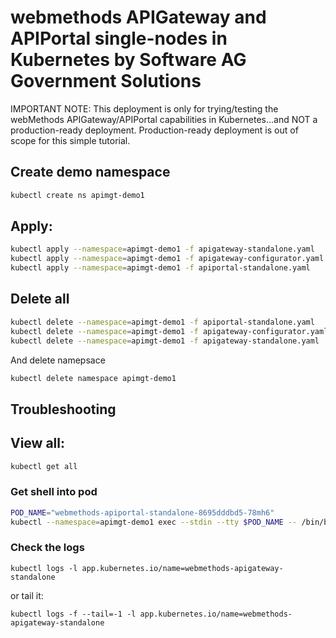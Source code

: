 # webmethods APIGateway and APIPortal single-nodes in Kubernetes by Software AG Government Solutions 

IMPORTANT NOTE: This deployment is only for trying/testing the webMethods APIGateway/APIPortal capabilities in Kubernetes...and NOT a production-ready deployment.
Production-ready deployment is out of scope for this simple tutorial.

## Create demo namespace

```bash
kubectl create ns apimgt-demo1
```

## Apply:

```bash
kubectl apply --namespace=apimgt-demo1 -f apigateway-standalone.yaml
kubectl apply --namespace=apimgt-demo1 -f apigateway-configurator.yaml
kubectl apply --namespace=apimgt-demo1 -f apiportal-standalone.yaml
```

## Delete all

```bash
kubectl delete --namespace=apimgt-demo1 -f apiportal-standalone.yaml
kubectl delete --namespace=apimgt-demo1 -f apigateway-configurator.yaml
kubectl delete --namespace=apimgt-demo1 -f apigateway-standalone.yaml
```

And delete namepsace

```bash
kubectl delete namespace apimgt-demo1
```

## Troubleshooting

## View all:

```bash
kubectl get all          
```

### Get shell into pod

```bash
POD_NAME="webmethods-apiportal-standalone-8695dddbd5-78mh6"
kubectl --namespace=apimgt-demo1 exec --stdin --tty $POD_NAME -- /bin/bash
```

### Check the logs

```
kubectl logs -l app.kubernetes.io/name=webmethods-apigateway-standalone
```

or tail it:

```
kubectl logs -f --tail=-1 -l app.kubernetes.io/name=webmethods-apigateway-standalone
```